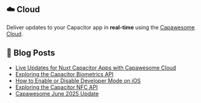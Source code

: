 <!--
# Capawesome

**Here are some ideas to get you started:**

🙋‍♀️ A short introduction - what is your organization all about?
🌈 Contribution guidelines - how can the community get involved?
👩‍💻 Useful resources - where can the community find your docs? Is there anything else the community should know?
🍿 Fun facts - what does your team eat for breakfast?
🧙 Remember, you can do mighty things with the power of [Markdown](https://docs.github.com/github/writing-on-github/getting-started-with-writing-and-formatting-on-github/basic-writing-and-formatting-syntax)
-->

## ☁️ Cloud

Deliver updates to your Capacitor app in **real-time** using the [Capawesome Cloud](https://cloud.capawesome.io/).

## 📕  Blog Posts

<!-- BLOG-POST-LIST:START -->
- [Live Updates for Nuxt Capacitor Apps with Capawesome Cloud](https://capawesome.io/blog/live-updates-for-nuxt-capacitor/)
- [Exploring the Capacitor Biometrics API](https://capawesome.io/blog/exploring-the-capacitor-biometrics-api/)
- [How to Enable or Disable Developer Mode on iOS](https://capawesome.io/blog/how-to-enable-ios-developer-mode/)
- [Exploring the Capacitor NFC API](https://capawesome.io/blog/exploring-the-capacitor-nfc-api/)
- [Capawesome June 2025 Update](https://capawesome.io/blog/2025-june-update/)
<!-- BLOG-POST-LIST:END -->
